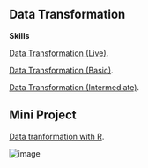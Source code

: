 **Data Transformation**
-

**Skills**

[Data Transformation (Live)](https://www.notion.so/Live-7-Data-Transformation-d02d6891acae4a5ea2b78a84a79943d2?pvs=4).

[Data Transformation (Basic)](https://www.notion.so/Sprint-04-Data-Transformation-c5e89c36c2534ee48d11112d457b670f?pvs=4).

[Data Transformation (Intermediate)](https://www.notion.so/Sprint-04-Data-Transformation-Intermediate-82f05ba4ba9741ab867e03018d77f9db?pvs=4).

**Mini Project**
-

[Data tranformation with R](https://www.notion.so/Data-transformation-and-PostgreSQL-fe27e3c22a684267a63e25b8f0e3a314?pvs=4).

![image](https://github.com/TonKphumpl/data-science-bootcamp9/assets/139863067/cafa95ab-baf5-4e03-9cfb-6522808b04c2)

